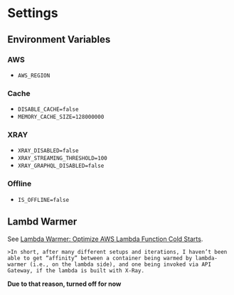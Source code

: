 # Settings

## Environment Variables

### AWS

- `AWS_REGION`

### Cache

- `DISABLE_CACHE=false`
- `MEMORY_CACHE_SIZE=128000000`

### XRAY

- `XRAY_DISABLED=false`
- `XRAY_STREAMING_THRESHOLD=100`
- `XRAY_GRAPHQL_DISABLED=false`

### Offline

- `IS_OFFLINE=false`

## Lambd Warmer

See [Lambda Warmer: Optimize AWS Lambda Function Cold Starts](https://www.jeremydaly.com/lambda-warmer-optimize-aws-lambda-function-cold-starts).

    >In short, after many different setups and iterations, I haven’t been able to get “affinity” between a container being warmed by lambda-warmer (i.e., on the lambda side), and one being invoked via API Gateway, if the lambda is built with X-Ray.

**Due to that reason, turned off for now**
